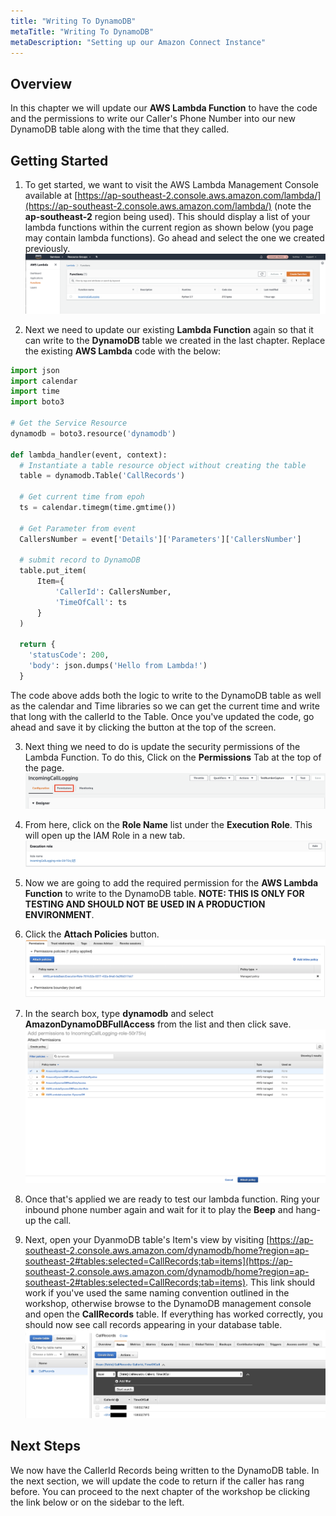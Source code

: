 ```yaml
---
title: "Writing To DynamoDB"
metaTitle: "Writing To DynamoDB"
metaDescription: "Setting up our Amazon Connect Instance"
---
```


## Overview
In this chapter we will update our <b>AWS Lambda Function</b> to have the code and the permissions to write our Caller's Phone Number into our new DynamoDB table along with the time that they called.

## Getting Started
1. To get started, we want to visit the AWS Lambda Management Console available at [https://ap-southeast-2.console.aws.amazon.com/lambda/](https://ap-southeast-2.console.aws.amazon.com/lambda/) (note the <b>ap-southeast-2</b> region being used). This should display a list of your lambda functions within the current region as shown below (you page may contain lambda functions). Go ahead and select the one we created previously.
![Getting Started](./LoggingCustomerDetails-7.png)

2. Next we need to update our existing <b>Lambda Function</b> again so that it can write to the <b>DynamoDB</b> table we created in the last chapter. Replace the existing <b>AWS Lambda</b> code with the below:

```python
import json
import calendar
import time
import boto3

# Get the Service Resource
dynamodb = boto3.resource('dynamodb')

def lambda_handler(event, context):
  # Instantiate a table resource object without creating the table
  table = dynamodb.Table('CallRecords')

  # Get current time from epoh
  ts = calendar.timegm(time.gmtime())

  # Get Parameter from event
  CallersNumber = event['Details']['Parameters']['CallersNumber']
  
  # submit record to DynamoDB
  table.put_item(
      Item={
          'CallerId': CallersNumber,
          'TimeOfCall': ts
      }
  )

  return {
    'statusCode': 200,
    'body': json.dumps('Hello from Lambda!')
  }
```

The code above adds both the logic to write to the DynamoDB table as well as the calendar and Time libraries so we can get the current time and write that long with the callerId to the Table. Once you've updated the code, go ahead and save it by clicking the button at the top of the screen.

3. Next thing we need to do is update the security permissions of the Lambda Function. To do this, Click on the <b>Permissions</b> Tab at the top of the page.
![Permissions](./LoggingCustomerDetails-15.png)

4. From here, click on the <b>Role Name</b> list under the <b>Execution Role</b>. This will open up the IAM Role in a new tab.
![Execution Role](./LoggingCustomerDetails-16.png)

5. Now we are going to add the required permission for the <b>AWS Lambda Function</b> to write to the DynamoDB table. 
<b>NOTE: THIS IS ONLY FOR TESTING AND SHOULD NOT BE USED IN A PRODUCTION ENVIRONMENT</b>. 

6. Click the <b>Attach Policies</b> button.
![Execution Role](./LoggingCustomerDetails-17.png)

7. In the search box, type <b>dynamodb</b> and select <b>AmazonDynamoDBFullAccess</b> from the list and then click save.
![Execution Role](./LoggingCustomerDetails-18.png)

8. Once that's applied we are ready to test our lambda function. Ring your inbound phone number again and wait for it to play the <b>Beep</b> and hang-up the call.

9. Next, open your DyanmoDB table's Item's view by visiting [https://ap-southeast-2.console.aws.amazon.com/dynamodb/home?region=ap-southeast-2#tables:selected=CallRecords;tab=items](https://ap-southeast-2.console.aws.amazon.com/dynamodb/home?region=ap-southeast-2#tables:selected=CallRecords;tab=items). This link should work if you've used the same naming convention outlined in the workshop, otherwise browse to the DynamoDB management console and open the <b>CallRecords</b> table. If everything has worked correctly, you should now see call records appearing in your database table.
![Execution Role](./LoggingCustomerDetails-19.png)

## Next Steps
We now have the CallerId Records being written to the DynamoDB table. In the next section, we will update the code to return if the caller has rang before. You can proceed to the next chapter of the workshop be clicking the link below or on the sidebar to the left.